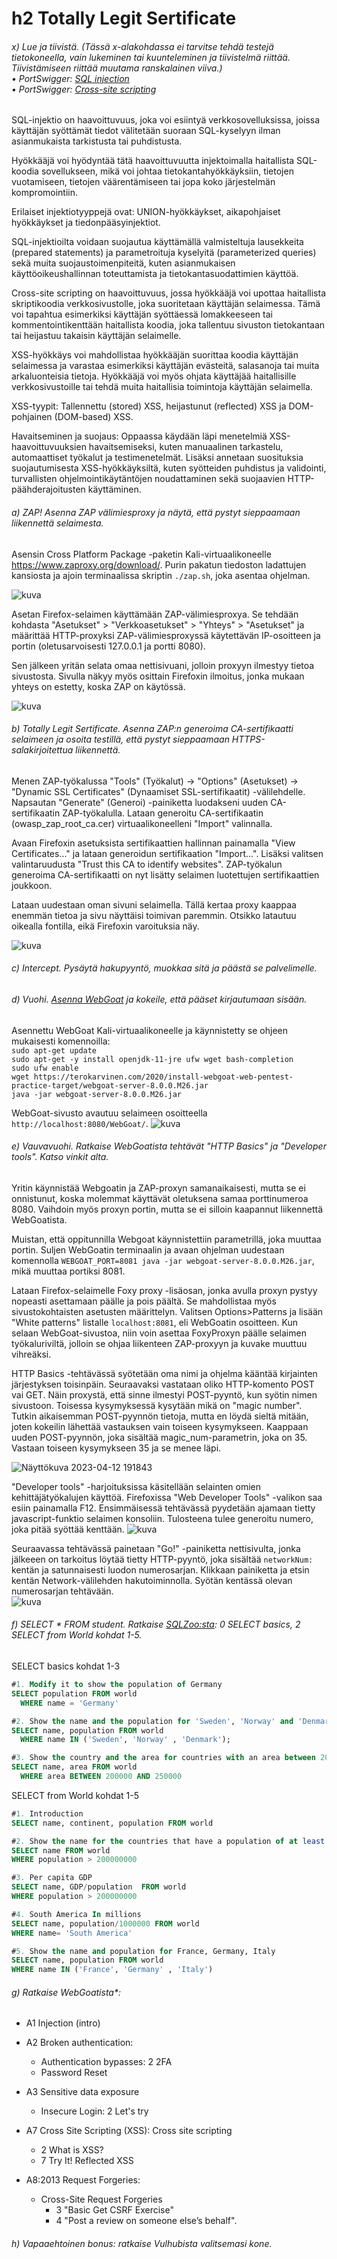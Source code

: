 # h2 Totally Legit Sertificate

###### x) Lue ja tiivistä. (Tässä x-alakohdassa ei tarvitse tehdä testejä tietokoneella, vain lukeminen tai kuunteleminen ja tiivistelmä riittää. Tiivistämiseen riittää muutama ranskalainen viiva.)<br>• PortSwigger: [SQL injection](https://portswigger.net/web-security/sql-injection)<br>• PortSwigger: [Cross-site scripting](https://portswigger.net/web-security/cross-site-scripting)

SQL-injektio on haavoittuvuus, joka voi esiintyä verkkosovelluksissa, joissa käyttäjän syöttämät tiedot välitetään suoraan SQL-kyselyyn ilman asianmukaista tarkistusta tai puhdistusta.

Hyökkääjä voi hyödyntää tätä haavoittuvuutta injektoimalla haitallista SQL-koodia sovellukseen, mikä voi johtaa tietokantahyökkäyksiin, tietojen vuotamiseen, tietojen väärentämiseen tai jopa koko järjestelmän kompromointiin.

Erilaiset injektiotyyppejä ovat: UNION-hyökkäykset, aikapohjaiset hyökkäykset ja tiedonpääsyinjektiot. 

SQL-injektioilta voidaan suojautua käyttämällä valmisteltuja lausekkeita (prepared statements) ja parametroituja kyselyitä (parameterized queries) sekä muita suojaustoimenpiteitä, kuten asianmukaisen käyttöoikeushallinnan toteuttamista ja tietokantasuodattimien käyttöä.

Cross-site scripting on haavoittuvuus, jossa hyökkääjä voi upottaa haitallista skriptikoodia verkkosivustolle, joka suoritetaan käyttäjän selaimessa. Tämä voi tapahtua esimerkiksi käyttäjän syöttäessä lomakkeeseen tai kommentointikenttään haitallista koodia, joka tallentuu sivuston tietokantaan tai heijastuu takaisin käyttäjän selaimelle.

XSS-hyökkäys voi mahdollistaa hyökkääjän suorittaa koodia käyttäjän selaimessa ja varastaa esimerkiksi käyttäjän evästeitä, salasanoja tai muita arkaluonteisia tietoja. Hyökkääjä voi myös ohjata käyttäjää haitallisille verkkosivustoille tai tehdä muita haitallisia toimintoja käyttäjän selaimella.

XSS-tyypit: Tallennettu (stored) XSS, heijastunut (reflected) XSS ja DOM-pohjainen (DOM-based) XSS. 

Havaitseminen ja suojaus: Oppaassa käydään läpi menetelmiä XSS-haavoittuvuuksien havaitsemiseksi, kuten manuaalinen tarkastelu, automaattiset työkalut ja testimenetelmät. Lisäksi annetaan suosituksia suojautumisesta XSS-hyökkäyksiltä, kuten syötteiden puhdistus ja validointi, turvallisten ohjelmointikäytäntöjen noudattaminen sekä suojaavien HTTP-päähderajoitusten käyttäminen.

###### a) ZAP! Asenna ZAP välimiesproxy ja näytä, että pystyt sieppaamaan liikennettä selaimesta.

Asensin Cross Platform Package -paketin Kali-virtuaalikoneelle https://www.zaproxy.org/download/. Purin pakatun tiedoston ladattujen kansiosta ja ajoin terminaalissa skriptin `./zap.sh`, joka asentaa ohjelman.  

![kuva](https://user-images.githubusercontent.com/103586741/231192072-ec507835-5e1c-4a67-ba69-2381647bd31b.png)

Asetan Firefox-selaimen käyttämään ZAP-välimiesproxya. Se tehdään kohdasta "Asetukset" > "Verkkoasetukset" > "Yhteys" > "Asetukset" ja määrittää HTTP-proxyksi ZAP-välimiesproxyssä käytettävän IP-osoitteen ja portin (oletusarvoisesti 127.0.0.1 ja portti 8080).

Sen jälkeen yritän selata omaa nettisivuani, jolloin proxyyn ilmestyy tietoa sivustosta. Sivulla näkyy myös osittain Firefoxin ilmoitus, jonka mukaan yhteys on estetty, koska ZAP on käytössä. 

![kuva](https://user-images.githubusercontent.com/103586741/231215107-f94bfa7f-6d9d-41d3-8285-18da38d62efe.png)

###### b) Totally Legit Sertificate. Asenna ZAP:n generoima CA-sertifikaatti selaimeen ja osoita testillä, että pystyt sieppaamaan HTTPS-salakirjoitettua liikennettä.

Menen ZAP-työkalussa "Tools" (Työkalut) -> "Options" (Asetukset) -> "Dynamic SSL Certificates" (Dynaamiset SSL-sertifikaatit) -välilehdelle. Napsautan "Generate" (Generoi) -painiketta luodakseni uuden CA-sertifikaatin ZAP-työkalulla. Lataan generoitu CA-sertifikaatin (owasp_zap_root_ca.cer) virtuaalikoneelleni "Import" valinnalla.

Avaan Firefoxin asetuksista sertifikaattien hallinnan painamalla "View Certificates..." ja lataan generoidun sertifikaation "Import...". Lisäksi valitsen valintaruudusta "Trust this CA to identify websites". ZAP-työkalun generoima CA-sertifikaatti on nyt lisätty selaimen luotettujen sertifikaattien joukkoon.

Lataan uudestaan oman sivuni selaimella. Tällä kertaa proxy kaappaa enemmän tietoa ja sivu näyttäisi toimivan paremmin. Otsikko latautuu oikealla fontilla, eikä Firefoxin varoituksia näy. 

![kuva](https://user-images.githubusercontent.com/103586741/231224340-827c91e5-2911-49a7-ae33-79d3b9f7dbf3.png)

###### c) Intercept. Pysäytä hakupyyntö, muokkaa sitä ja päästä se palvelimelle.

###### d) Vuohi. [Asenna WebGoat](https://terokarvinen.com/2020/install-webgoat-web-pentest-practice-target/) ja kokeile, että pääset kirjautumaan sisään.

Asennettu WebGoat Kali-virtuaalikoneelle ja käynnistetty se ohjeen mukaisesti komennoilla:  
`sudo apt-get update`  
`sudo apt-get -y install openjdk-11-jre ufw wget bash-completion`  
`sudo ufw enable`  
`wget https://terokarvinen.com/2020/install-webgoat-web-pentest-practice-target/webgoat-server-8.0.0.M26.jar`  
`java -jar webgoat-server-8.0.0.M26.jar`

WebGoat-sivusto avautuu selaimeen osoitteella `http://localhost:8080/WebGoat/`.
![kuva](https://user-images.githubusercontent.com/103586741/231267994-400f275d-b494-47a6-b645-e3a7bc5e1a66.png)

###### e) Vauvavuohi. Ratkaise WebGoatista tehtävät "HTTP Basics" ja "Developer tools". Katso vinkit alta.

Yritin käynnistää Webgoatin ja ZAP-proxyn samanaikaisesti, mutta se ei onnistunut, koska molemmat käyttävät oletuksena samaa porttinumeroa 8080. Vaihdoin myös proxyn portin, mutta se ei silloin kaapannut liikennettä WebGoatista.

Muistan, että oppitunnilla Webgoat käynnistettiin parametrillä, joka muuttaa portin. Suljen WebGoatin terminaalin ja avaan ohjelman uudestaan komennolla `WEBGOAT_PORT=8081 java -jar webgoat-server-8.0.0.M26.jar`, mikä muuttaa portiksi 8081. 

Lataan Firefox-selaimelle Foxy proxy -lisäosan, jonka avulla proxyn pystyy nopeasti asettamaan päälle ja pois päältä. Se mahdollistaa myös sivustokohtaisten asetusten määrittelyn. Valitsen Options>Patterns ja lisään "White patterns" listalle `localhost:8081`, eli WebGoatin osoitteen. Kun selaan WebGoat-sivustoa, niin voin asettaa FoxyProxyn päälle selaimen työkaluriviltä, jolloin se ohjaa liikenteen ZAP-proxyyn ja kuvake muuttuu vihreäksi. 

HTTP Basics -tehtävässä syötetään oma nimi ja ohjelma kääntää kirjainten järjestyksen toisinpäin. Seuraavaksi vastataan oliko HTTP-komento POST vai GET. Näin proxystä, että sinne ilmestyi POST-pyyntö, kun syötin nimen sivustoon. Toisessa kysymyksessä kysytään mikä on "magic number". Tutkin aikaisemman POST-pyynnön tietoja, mutta en löydä sieltä mitään, joten kokeilin lähettää vastauksen vain toiseen kysymykseen. Kaappaan uuden POST-pyynnön, joka sisältää magic_num-parametrin, joka on 35. Vastaan toiseen kysymykseen 35 ja se menee läpi.

![Näyttökuva 2023-04-12 191843](https://user-images.githubusercontent.com/103586741/231522164-95e3e4d3-1f1f-4a1e-87f0-018295722a7f.png)

"Developer tools" -harjoituksissa käsitellään selainten omien kehittäjätyökalujen käyttöä. Firefoxissa "Web Developer Tools" -valikon saa esiin painamalla F12. Ensimmäisessä tehtävässä pyydetään ajamaan tietty javascript-funktio selaimen konsoliin. Tulosteena tulee generoitu numero, joka pitää syöttää kenttään.
![kuva](https://user-images.githubusercontent.com/103586741/231550256-0ec7d185-7b19-4999-8f75-b65042a7be3a.png)

Seuraavassa tehtävässä painetaan "Go!" -painiketta nettisivulta, jonka jälkeeen on tarkoitus löytää tietty HTTP-pyyntö, joka sisältää `networkNum:` kentän ja satunnaisesti luodon numerosarjan. Klikkaan painiketta ja etsin kentän Network-välilehden hakutoiminnolla. Syötän kentässä olevan numerosarjan tehtävään.  
![kuva](https://user-images.githubusercontent.com/103586741/231550973-2388cc64-d0da-472d-aa58-f1e2fe6acef1.png)


###### f) SELECT * FROM student. Ratkaise [SQLZoo:sta](https://sqlzoo.net/wiki/SQL_Tutorial): 0 SELECT basics, 2 SELECT from World kohdat 1-5.


SELECT basics kohdat 1-3  
```SQL
#1. Modify it to show the population of Germany
SELECT population FROM world
  WHERE name = 'Germany'
```
```SQL
#2. Show the name and the population for 'Sweden', 'Norway' and 'Denmark'.
SELECT name, population FROM world
  WHERE name IN ('Sweden', 'Norway' , 'Denmark');
```
```SQL
#3. Show the country and the area for countries with an area between 200,000 and 250,000. 
SELECT name, area FROM world
  WHERE area BETWEEN 200000 AND 250000
```

 SELECT from World kohdat 1-5
```SQL
#1. Introduction
SELECT name, continent, population FROM world
```
```SQL
#2. Show the name for the countries that have a population of at least 200 million.
SELECT name FROM world
WHERE population > 200000000 
```
```SQL
#3. Per capita GDP
SELECT name, GDP/population  FROM world
WHERE population > 200000000
```
```SQL
#4. South America In millions
SELECT name, population/1000000 FROM world
WHERE name= 'South America'
```
```SQL
#5. Show the name and population for France, Germany, Italy 
SELECT name, population FROM world
WHERE name IN ('France', 'Germany' , 'Italy')
```

###### g) Ratkaise WebGoatista*:
+ A1 Injection (intro)


+ A2 Broken authentication:
    + Authentication bypasses: 2 2FA 
    + Password Reset
+ A3 Sensitive data exposure
    + Insecure Login: 2 Let's try
+ A7 Cross Site Scripting (XSS): Cross site scripting
    + 2 What is XSS?
    + 7 Try It! Reflected XSS
+ A8:2013 Request Forgeries:
    + Cross-Site Request Forgeries
        + 3 "Basic Get CSRF Exercise"
        + 4 "Post a review on someone else’s behalf".

###### h) Vapaaehtoinen bonus: ratkaise Vulhubista valitsemasi kone.

